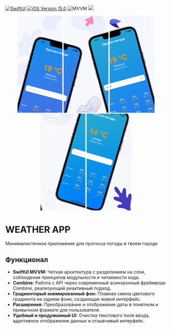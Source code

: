 <p align="left"> 
<a href="https://swift.org">
<img src="https://img.shields.io/badge/Swift-5-orange" alt="SwiftUI" /></a>
<a href="https://developer.apple.com/ios/">
<img src="https://img.shields.io/badge/iOS-15.0%2B-success" alt="iOS Version 15.0"/></a>
<img src="https://img.shields.io/badge/MVC-ff69b4" alt="MVVM" /></a>
<img src="https://img.shields.io/badge/Combine-red"/></a>
</p>

<p align="center">
<img src="https://github.com/Sahadov/weather-test-app/blob/main/Images/image1.jpeg" width="140" /> 
<img src="https://github.com/Sahadov/weather-test-app/blob/main/Images/image2.jpeg" width="140" />  
<img src="https://github.com/Sahadov/weather-test-app/blob/main/Images/image3.jpeg" width="140" /> 
<img src="https://github.com/Sahadov/weather-test-app/blob/main/Images/image4.jpeg" width="140" /> 
<img src="https://github.com/Sahadov/weather-test-app/blob/main/Images/image5.jpeg" width="140" /> 
</p>

# WEATHER APP

Минималистичное приложение для прогноза погоды в твоем городе

## Функционал
* <b>SwiftUI MVVM:</b> Четкая архитектура с разделением на слои, соблюдение принципов модульности и читаемости кода.
* <b>Combine:</b> Работа с API через современный асинхронный фреймворк Combine, реализующий реактивный подход.
* <b>Градиентнрый анимированный фон:</b> Плавная смена цветового градиента на заднем фоне, создающая живой интерфейс.
* <b>Расширения:</b> Преобразование и отображение даты в понятном и привычном формате для пользователя.
* <b>Удобный и продуманный UI:</b> Очистка текстового поля ввода, адаптивное отображение данных и отзывчивый интерфейс.



